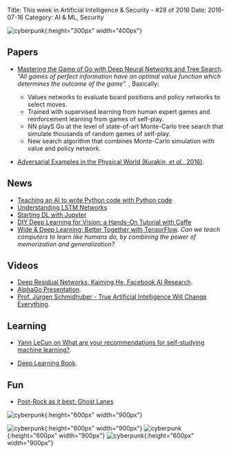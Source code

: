 Title: This week in Artificial Intelligence & Security - #28 of 2016
Date: 2016-07-16
Category: AI & ML, Security


![cyberpunk](./cyberpunk/3.gif){:height="300px" width="400px"}




## Papers

* [Mastering the Game of Go with Deep Neural Networks and Tree Search](https://gogameguru.com/i/2016/03/deepmind-mastering-go.pdf). *"All games of perfect information have an optimal 
value function which determines the outcome of the game".* , Basically:

	- Values networks to evaluate board positions and policy networks to select moves.
	- Trained with supervised learning from human expert games and reinforcement learning from games of self-play.
	-  NN playS Go at the level of state-of-art Monte-Carlo tree search that simulate thousands of random games of self-play.
	- New search algorithm that combines Monte-Carlo simulation with value and policy network.

* [Adversarial Examples in the Physical World (Kurakin, *et al.*, 2016)](http://arxiv.org/pdf/1607.02533v1.pdf).



## News

* [Teaching an AI to write Python code with Python code](http://www.benjamintd.com/blog/spynet/?utm_campaign=Artificial%2BIntelligence%2BWeekly&utm_medium=web&utm_source=Artificial_Intelligence_Weekly_42)
* [Understanding LSTM Networks](http://colah.github.io/posts/2015-08-Understanding-LSTMs/)
* [Starting DL with Jupyter](http://efavdb.com/deep-learning-with-jupyter-on-aws/)
* [DIY Deep Learning for Vision:  a Hands-On Tutorial with Caffe](https://docs.google.com/presentation/d/1UeKXVgRvvxg9OUdh_UiC5G71UMscNPlvArsWER41PsU/edit#slide=id.gc2fcdcce7_216_515)
* [Wide & Deep Learning: Better Together with TensorFlow](https://research.googleblog.com/2016/06/wide-deep-learning-better-together-with.html). *Can we teach computers to learn like humans do, by combining the power of memorization and generalization?*


## Videos

* [Deep Residual Networks, Kaiming He, Facebook AI Research](http://icml.cc/2016/tutorials/icml2016_tutorial_deep_residual_networks_kaiminghe.pdf).
* [AlphaGo Presentation](http://www0.cs.ucl.ac.uk/staff/d.silver/web/Resources_files/AlphaGo_IJCAI.pdf).
* [Prof. Jürgen Schmidhuber - True Artificial Intelligence Will Change Everything](https://www.youtube.com/watch?v=XkltShNd6XE).

## Learning

* [Yann LeCun on What are your recommendations for self-studying machine learning?](https://www.quora.com/What-are-your-recommendations-for-self-studying-machine-learning/answer/Yann-LeCun).

* [Deep Learning Book](http://www.deeplearningbook.org/).

## Fun

* [Post-Rock as it best: Ghost Lanes](https://diogenes.greedbag.com/buy/ghost-lanes-0/ )


![cyberpunk](./draws/101.png){:height="600px" width="900px"}

![cyberpunk](./draws/5.png){:height="600px" width="900px"}
![cyberpunk](./draws/6.png){:height="600px" width="900px"}
![cyberpunk](./draws/7.png){:height="600px" width="900px"}